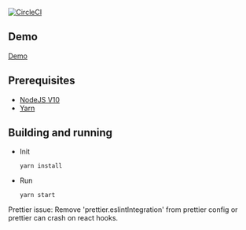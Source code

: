 [![CircleCI](https://circleci.com/gh/snorrwe/caolo-web-client/tree/master.svg?style=svg)](https://circleci.com/gh/snorrwe/caolo-web-client/tree/master)

## Demo

[Demo](https://caolo-game.github.io/caolo-web-client/)

## Prerequisites

-   [NodeJS V10](https://nodejs.org/en/)
-   [Yarn](https://yarnpkg.com/lang/en/)

## Building and running

-   Init
    ```
    yarn install
    ```
-   Run
    ```
    yarn start
    ```

Prettier issue:
Remove 'prettier.eslintIntegration' from prettier config or prettier can crash on react hooks.

